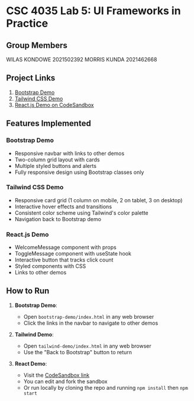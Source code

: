# CSC 4035 Lab 5: UI Frameworks in Practice

## Group Members
WILAS KONDOWE 2021502392
MORRIS KUNDA 2021462668


## Project Links

1. [Bootstrap Demo](bootstrap-demo/index.html)
2. [Tailwind CSS Demo](tailwind-demo/index.html)
3. [React.js Demo on CodeSandbox](https://codesandbox.io/p/sandbox/react-lab5-frameworks-9t5q2j)

## Features Implemented

### Bootstrap Demo
- Responsive navbar with links to other demos
- Two-column grid layout with cards
- Multiple styled buttons and alerts
- Fully responsive design using Bootstrap classes only

### Tailwind CSS Demo
- Responsive card grid (1 column on mobile, 2 on tablet, 3 on desktop)
- Interactive hover effects and transitions
- Consistent color scheme using Tailwind's color palette
- Navigation back to Bootstrap demo

### React.js Demo
- WelcomeMessage component with props
- ToggleMessage component with useState hook
- Interactive button that tracks click count
- Styled components with CSS
- Links to other demos

## How to Run

1. **Bootstrap Demo**:
   - Open `bootstrap-demo/index.html` in any web browser
   - Click the links in the navbar to navigate to other demos

2. **Tailwind Demo**:
   - Open `tailwind-demo/index.html` in any web browser
   - Use the "Back to Bootstrap" button to return

3. **React Demo**:
   - Visit the [CodeSandbox link](https://codesandbox.io/p/sandbox/react-lab5-frameworks-9t5q2j)
   - You can edit and fork the sandbox
   - Or run locally by cloning the repo and running `npm install` then `npm start`

